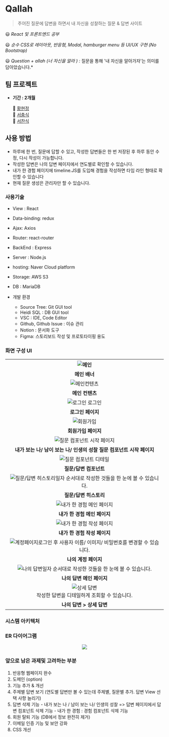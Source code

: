 


# Qallah

> 주어진 질문에 답변을 하면서 내 자신을 성찰하는 질문 & 답변 사이트

😃 *React 및 프론트엔드 공부* 

😃 *순수 CSS로 레이아웃, 반응형, Modal, hamburger menu 등 UI/UX 구현 (No Bootstrap)* 

😃 *Question + allah (너 자신을 알라 ) :* 질문을 통해 '내 자신을 알아가자'는 의미를 담아았습니다.*


## 팀 프로젝트

- **기간 : 2개월** 

  👩 [황현정](https://github.com/giraff) <br />
  👦 [서충식](https://github.com/seo-rio) <br />
  👦 [서찬식](https://github.com/coldexpression) <br />

## 사용 방법

- 하루에 한 번, 질문에 답할 수 있고, 작성한 답변들은 한 번 저장된 후 하루 동안 수정, 다시 작성이 가능합니다.
- 작성한 답변은 나의 답변 페이지에서 연도별로 확인할 수 있습니다.
- 내가 한 경험 페이지에 timeline.JS를 도입해 경험을 작성하면 타임 라인 형태로 확인할 수 있습니다
- 현재 질문 생성은 관리자만 할 수 있습니다.

### 사용기술

- View : React
- Data-binding: redux
- Ajax: Axios
- Router: react-router
- BackEnd : Express
- Server : Node.js
- hosting: Naver Cloud platform
- Storage: AWS S3
- DB : MariaDB

- 개발 환경
  - Source Tree: Git GUI tool
  - Heidi SQL : DB GUI tool
  - VSC : IDE, Code Editor
  - Github, Github Issue : 이슈 관리
  - Notion : 문서화 도구
  - Figma: 스토리보드 작성 및 프로토타이핑 용도

### 화면 구성 UI

<table>
  <tr>
    <th align='middle'><img alt="메인" src="./documentation/main-banner.png"></th>
  </tr>
  <tr>
    <td align='middle'><strong>메인 배너</strong></td>
  </tr>
  <tr>
    <td align='middle'><img alt="메인컨텐츠" src="./documentation/main-content.png"></th>
  </tr>
  <tr>
    <td align='middle'><strong>메인 컨텐츠</strong> </td>
  </tr>
  <tr>
    <td align='middle'><img alt="로그인" src="./documentation/login.png">
  로그인</td>
    
  </tr>
  <tr>
    <td align='middle'><strong>로그인 페이지</strong></td>
  </tr>
  <tr>
    <td align='middle'><img alt="회원가입" src="./documentation/signup.png"></td>
  </tr>
  <tr>
    <td align='middle'><strong>회원가입 페이지</strong></td>
  </tr>
  <tr>
    <td align='middle'><img alt="질문 컴포넌트 시작 페이지" src="./documentation/question-main.png"></td>
  </tr>
  <tr>
    <td align='middle'><strong>내가 보는 나/ 남이 보는 나/ 인생의 성찰 질문 컴포넌트 시작 페이지</strong></td>
  </tr>
  <tr>
    <td align='middle'><img alt="질문 컴포넌트 디테일" src="./documentation/answer-main.png"></td>
  </tr>
  <tr>
    <td align='middle'><strong>질문/답변 컴포넌트</strong></td>
  </tr>
  <tr>
    <td align='middle'><img alt="질문/답변 히스토리" src="./documentation/history.png">일자 순서대로 작성한 것들을 한 눈에 볼 수 있습니다.</td>
  </tr>
  <tr>
    <td align='middle'><strong>질문/답변 히스토리</strong></td>
  </tr>
  <tr>
    <td align='middle'><img alt="내가 한 경험 메인 페이지" src="./documentation/experience-main.png"></td>
  </tr>
  <tr>
    <td align='middle'><strong>내가 한 경험 메인 페이지</strong></td>
  </tr>
  <tr>    
    <td align='middle'><img alt="내가 한 경험 작성 페이지" src="./documentation/experience-form.png"></td>
  </tr>
  <tr>
    <td align='middle'><strong>내가 한 경험 작성 페이지</strong></td>
  </tr>
  <tr>
    <td align='middle'><img alt="계정페이지" src="./documentation/account.png">로그인 후 사용자 이름/ 이미지/ 비밀번호를 변경할 수 있습니다.</td>
  </tr>
  <tr>
    <td align='middle'><strong>나의 계정 페이지</strong></td>
  </tr>
  <tr>
    <td align='middle'><img alt="나의 답변" src="./documentation/answers.png">일자 순서대로 작성한 것들을 한 눈에 볼 수 있습니다.</td>
  </tr>
  <tr>
    <td align='middle'><strong>나의 답변 메인 페이지</strong></td>
  </tr>
  <tr>
    <td align='middle'><center><img alt="상세 답변" src="./documentation/answer-detail.png"></center>작성한 답변을 디테일하게 조회할 수 있습니다.</td>
  </tr>
  <tr>
    <td align='middle'><strong>나의 답변 > 상세 답변 </strong></td>
  </tr>
</table>

### 시스템 아키텍처

### ER 다이어그램
<p align='middle'><a href='https://github.com/giraff/qallah-mini/blob/main/documentation/ERDiagram.png'><img src='./documentation/ERDiagram.png' /></a></p>

### 앞으로 남은 과제및 고려하는 부분
1. 반응형 웹페이지 완수
2. 도메인 (option)
3. 기능 추가 & 개선
  1. 주제별 답변 보기 (연도별 답변만 볼 수 있는데 주제별, 질문별 추가. 답변 View 선택 사항 늘리기)
  2. 답변 삭제 기능 
    - 내가 보는 나 / 남이 보는 나/ 인생의 성찰 => 답변 페이지에서 답변 컴포넌트 삭제 기능
    - 내가 한 경험 : 경험 컴포넌트 삭제 기능
  4. 회원 탈퇴 기능 (DB에서 정보 완전히 제거)
  5. 이메일 인증 기능 및 보안 강화
4. CSS 개선
